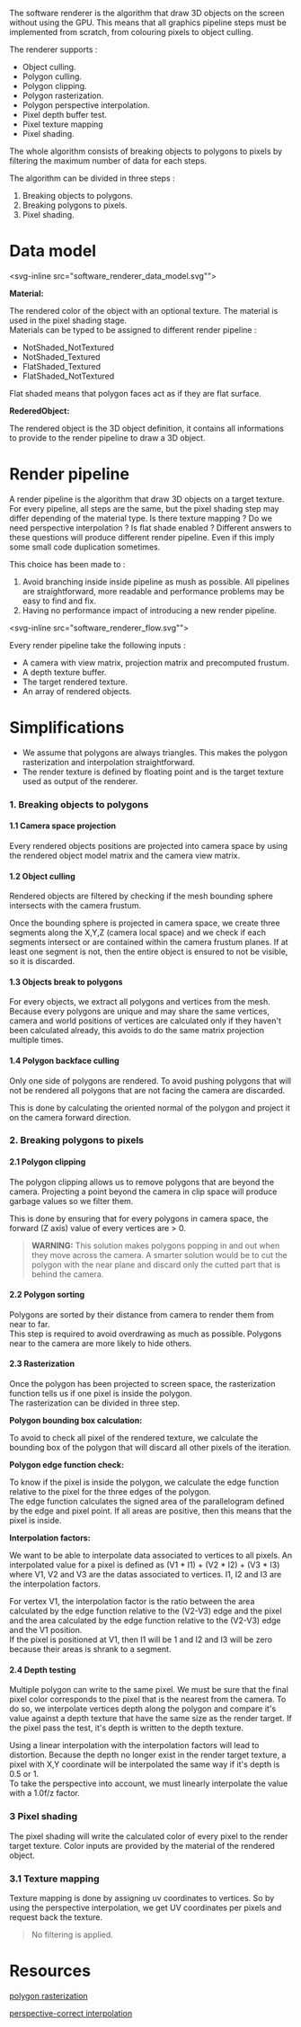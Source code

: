 
The software renderer is the algorithm that draw 3D objects on the screen without using the GPU. This means that all graphics pipeline steps must be implemented from scratch, from colouring pixels to object culling. <br/>

The renderer supports :

* Object culling.
* Polygon culling.
* Polygon clipping.
* Polygon rasterization.
* Polygon perspective interpolation. 
* Pixel depth buffer test.
* Pixel texture mapping
* Pixel shading.

The whole algorithm consists of breaking objects to polygons to pixels by filtering the maximum number of data for each steps.

The algorithm can be divided in three steps :

1. Breaking objects to polygons.
2. Breaking polygons to pixels.
3. Pixel shading.

# Data model

<svg-inline src="software_renderer_data_model.svg""></svg-inline>

**Material:**

The rendered color of the object with an optional texture. The material is used in the pixel shading stage. <br/>
Materials can be typed to be assigned to different render pipeline :

* NotShaded_NotTextured
* NotShaded_Textured
* FlatShaded_Textured
* FlatShaded_NotTextured

Flat shaded means that polygon faces act as if they are flat surface.

**RederedObject:**

The rendered object is the 3D object definition, it contains all informations to provide to the render pipeline to draw a 3D object.

# Render pipeline

A render pipeline is the algorithm that draw 3D objects on a target texture. For every pipeline, all steps are the same, but the pixel shading step may differ depending of the material type. Is there texture mapping ? Do we need perspective interpolation ? Is flat shade enabled ? 
Different answers to these questions will produce different render pipeline. Even if this imply some small code duplication sometimes.
 
This choice has been made to :

1. Avoid branching inside inside pipeline as mush as possible. All pipelines are straightforward, more readable and performance problems may be easy to find and fix.
2. Having no performance impact of introducing a new render pipeline.

<svg-inline src="software_renderer_flow.svg""></svg-inline>

Every render pipeline take the following inputs :

* A camera with view matrix, projection matrix and precomputed frustum.
* A depth texture buffer.
* The target rendered texture.
* An array of rendered objects.

# Simplifications

* We assume that polygons are always triangles. This makes the polygon rasterization and interpolation straightforward.
* The render texture is defined by floating point and is the target texture used as output of the renderer.

### 1. Breaking objects to polygons

#### 1.1 Camera space projection

Every rendered objects positions are projected into camera space by using the rendered object model matrix and the camera view matrix.

#### 1.2 Object culling

Rendered objects are filtered by checking if the mesh bounding sphere intersects with the camera frustum.

Once the bounding sphere is projected in camera space, we create three segments along the X,Y,Z (camera local space) and we check if each segments intersect or are contained within the camera frustum planes. 
If at least one segment is not, then the entire object is ensured to not be visible, so it is discarded.

#### 1.3 Objects break to polygons

For every objects, we extract all polygons and vertices from the mesh. Because every polygons are unique and may share the same vertices, camera and world positions of vertices are calculated only if they haven't been calculated already, 
this avoids to do the same matrix projection multiple times.

#### 1.4 Polygon backface culling

Only one side of polygons are rendered. To avoid pushing polygons that will not be rendered all polygons that are not facing the camera are discarded. <br/>

This is done by calculating the oriented normal of the polygon and project it on the camera forward direction. 

### 2. Breaking polygons to pixels

#### 2.1 Polygon clipping

The polygon clipping allows us to remove polygons that are beyond the camera. Projecting a point beyond the camera in clip space will produce garbage values so we filter them.

This is done by ensuring that for every polygons in camera space, the forward (Z axis) value of every vertices are > 0.

> **WARNING:** This solution makes polygons popping in and out when they move across the camera. A smarter solution would be to cut the polygon with the near plane and discard only the cutted part that is behind the camera.  

#### 2.2 Polygon sorting

Polygons are sorted by their distance from camera to render them from near to far. <br/> 
This step is required to avoid overdrawing as much as possible. Polygons near to the camera are more likely to hide others.

#### 2.3 Rasterization

Once the polygon has been projected to screen space, the rasterization function tells us if one pixel is inside the polygon. <br/>
The rasterization can be divided in three step.

**Polygon bounding box calculation:**

To avoid to check all pixel of the rendered texture, we calculate the bounding box of the polygon that will discard all other pixels of the iteration.

**Polygon edge function check:**

To know if the pixel is inside the polygon, we calculate the edge function relative to the pixel for the three edges of the polygon.<br/>
The edge function calculates the signed area of the parallelogram defined by the edge and pixel point. If all areas are positive, then this means that the pixel is inside.

**Interpolation factors:**

We want to be able to interpolate data associated to vertices to all pixels. An interpolated value for a pixel is defined as (V1 * I1) + (V2 * I2) + (V3 * I3) where V1, V2 and V3 are the datas associated to vertices. I1, I2 and I3 are the interpolation factors.

For vertex V1, the interpolation factor is the ratio between the area calculated by the edge function relative to the (V2-V3) edge and the pixel and the area calculated by the edge function relative to the (V2-V3) edge and the V1 position. <br/>
If the pixel is positioned at V1, then I1 will be 1 and I2 and I3 will be zero because their areas is shrank to a segment. 

<svg-inline src="software_renderer_interpolation.svg"></svg-inline>

#### 2.4 Depth testing

Multiple polygon can write to the same pixel. We must be sure that the final pixel color corresponds to the pixel that is the nearest from the camera. To do so, we interpolate vertices depth along the polygon and compare it's value against a depth texture that have the same size as the render target.
If the pixel pass the test, it's depth is written to the depth texture.

Using a linear interpolation with the interpolation factors will lead to distortion. Because the depth no longer exist in the render target texture, a pixel with X,Y coordinate will be interpolated the same way if it's depth is 0.5 or 1. <br/>
To take the perspective into account, we must linearly interpolate the value with a 1.0f/z factor.  

### 3 Pixel shading

The pixel shading will write the calculated color of every pixel to the render target texture. Color inputs are provided by the material of the rendered object.

### 3.1 Texture mapping

Texture mapping is done by assigning uv coordinates to vertices. So by using the perspective interpolation, we get UV coordinates per pixels and request back the texture.

> No filtering is applied.


# Resources

[polygon rasterization](https://1drv.ms/b/s!AsTOe2fn2yZvhWEU_lpIeQxNa7I5?e=vXK9aV)

[perspective-correct interpolation](https://1drv.ms/b/s!AsTOe2fn2yZvhVOD173Leo14ojcf?e=th27GE)